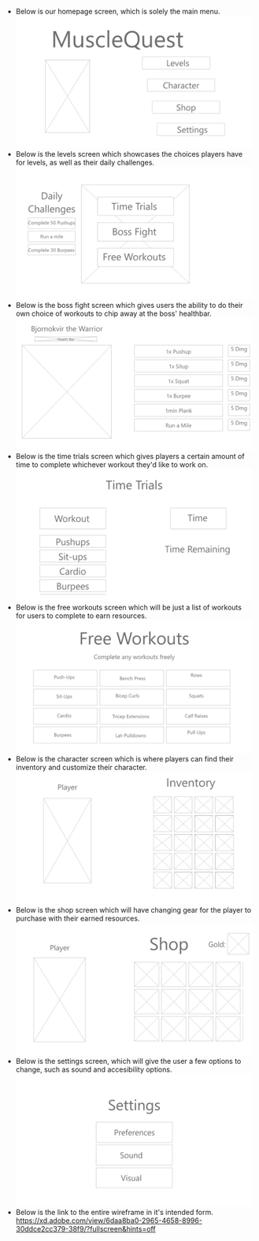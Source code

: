 * Below is our homepage screen, which is solely the main menu.
![](images/Homepage.png)
* Below is the levels screen which showcases the choices players have for levels, as well as their daily challenges.
![](images/LevelsScreen.png)
* Below is the boss fight screen which gives users the ability to do their own choice of workouts to chip away at the boss' healthbar.
![](images/BossFightScreen.png)
* Below is the time trials screen which gives players a certain amount of time to complete whichever workout they'd like to work on.
![](images/TimeTrialsScreen.png)
* Below is the free workouts screen which will be just a list of workouts for users to complete to earn resources.
![](images/FreeWorkoutsScreen.png)
* Below is the character screen which is where players can find their inventory and customize their character.
![](images/CharacterScreen.png)
* Below is the shop screen which will have changing gear for the player to purchase with their earned resources.
![](images/ShopScreen.png)
* Below is the settings screen, which will give the user a few options to change, such as sound and accesibility options.
![](images/SettingsScreen.png)
* Below is the link to the entire wireframe in it's intended form.
https://xd.adobe.com/view/6daa8ba0-2965-4658-8996-30ddce2cc379-38f9/?fullscreen&hints=off
